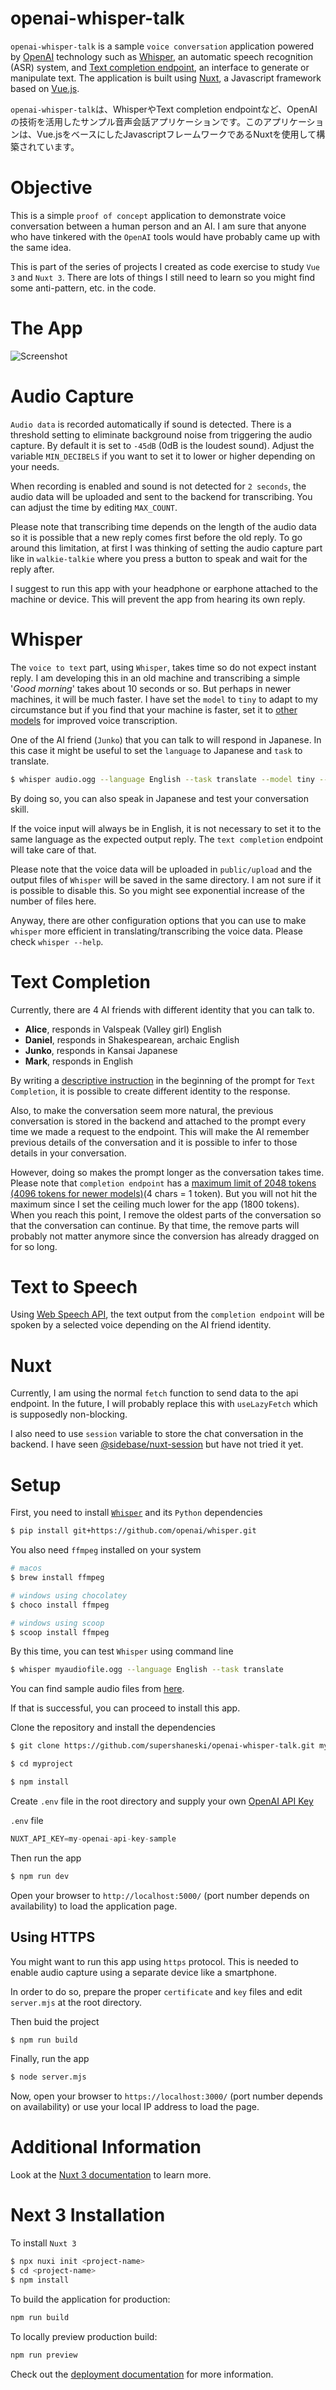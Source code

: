 openai-whisper-talk
==========

`openai-whisper-talk` is a sample `voice conversation` application powered by [OpenAI](https://openai.com) technology such as [Whisper](https://openai.com/blog/whisper/), an automatic speech recognition (ASR) system, and [Text completion endpoint](https://beta.openai.com/docs/guides/completion/introduction), an interface to generate or manipulate text. The application is built using [Nuxt](https://nuxt.com/docs/getting-started/introduction), a Javascript framework based on [Vue.js](https://vuejs.org/guide/introduction.html).

`openai-whisper-talk`は、WhisperやText completion endpointなど、OpenAIの技術を活用したサンプル音声会話アプリケーションです。このアプリケーションは、Vue.jsをベースにしたJavascriptフレームワークであるNuxtを使用して構築されています。

# Objective

This is a simple `proof of concept` application to demonstrate voice conversation between a human person and an AI.
I am sure that anyone who have tinkered with the `OpenAI` tools would have probably came up with the same idea.

This is part of the series of projects I created as code exercise to study `Vue 3` and `Nuxt 3`.
There are lots of things I still need to learn so you might find some anti-pattern, etc. in the code.


# The App

![Screenshot](./docs/screenshot.png)


# Audio Capture

`Audio data` is recorded automatically if sound is detected.
There is a threshold setting to eliminate background noise from triggering the audio capture. By default it is set to `-45dB` (0dB is the loudest sound). Adjust the variable `MIN_DECIBELS` if you want to set it to lower or higher depending on your needs.

When recording is enabled and sound is not detected for `2 seconds`, the audio data will be uploaded and sent to the backend for transcribing. You can adjust the time by editing `MAX_COUNT`.

Please note that transcribing time depends on the length of the audio data so it is possible that a new reply comes first before the old reply. To go around this limitation, at first I was thinking of setting the audio capture part like in `walkie-talkie` where you press a button to speak and wait for the reply after.

I suggest to run this app with your headphone or earphone attached to the machine or device. This will prevent the app from hearing its own reply.


# Whisper

The `voice to text` part, using `Whisper`, takes time so do not expect instant reply.
I am developing this in an old machine and transcribing a simple '_Good morning_' takes about 10 seconds or so.
But perhaps in newer machines, it will be much faster.
I have set the `model` to `tiny` to adapt to my circumstance but if you find that your machine is faster, set it to [other models](https://github.com/openai/whisper#available-models-and-languages) for improved voice transcription.

One of the AI friend (`Junko`) that you can talk to will respond in Japanese. 
In this case it might be useful to set the `language` to Japanese and `task` to translate.

```sh
$ whisper audio.ogg --language English --task translate --model tiny --output_dir './public/upload'
```

By doing so, you can also speak in Japanese and test your conversation skill.

If the voice input will always be in English, it is not necessary to set it to the same language as the expected output reply. The `text completion` endpoint will take care of that.

Please note that the voice data will be uploaded in `public/upload` and the output files of `Whisper` will be saved in the same directory. I am not sure if it is possible to disable this. So you might see exponential increase of the number of files here. 

Anyway, there are other configuration options that you can use to make `whisper` more efficient in translating/transcribing the voice data. Please check `whisper --help`.

# Text Completion

Currently, there are 4 AI friends with different identity that you can talk to.

* **Alice**, responds in Valspeak (Valley girl) English
* **Daniel**, responds in Shakespearean, archaic English
* **Junko**, responds in Kansai Japanese
* **Mark**, responds in English

By writing a [descriptive instruction](https://beta.openai.com/docs/guides/completion/conversation) in the beginning of the prompt for `Text Completion`, it is possible to create different identity to the response.

Also, to make the conversation seem more natural, the previous conversation is stored in the backend and attached to the prompt every time we made a request to the endpoint. This will make the AI remember previous details of the conversation and it is possible to infer to those details in your conversation. 

However, doing so makes the prompt longer as the conversation takes time. Please note that `completion endpoint` has a [maximum limit of 2048 tokens (4096 tokens for newer models)](https://beta.openai.com/docs/api-reference/completions/create#completions/create-max_tokens)(4 chars = 1 token). But you will not hit the maximum since I set the ceiling much lower for the app (1800 tokens). When you reach this point, I remove the oldest parts of the conversation so that the conversation can continue. By that time, the remove parts will probably not matter anymore since the conversion has already dragged on for so long.


# Text to Speech

Using [Web Speech API](https://developer.mozilla.org/en-US/docs/Web/API/Web_Speech_API), the text output from the `completion endpoint` will be spoken by a selected voice depending on the AI friend identity.


# Nuxt

Currently, I am using the normal `fetch` function to send data to the api endpoint. In the future, I will probably replace this with `useLazyFetch` which is supposedly non-blocking.

I also need to use `session` variable to store the chat conversation in the backend. I have seen [@sidebase/nuxt-session](https://github.com/sidebase/nuxt-session) but have not tried it yet.


# Setup

First, you need to install [`Whisper`](https://github.com/openai/whisper) and its `Python` dependencies

```sh
$ pip install git+https://github.com/openai/whisper.git
```

You also need `ffmpeg` installed on your system

```sh
# macos
$ brew install ffmpeg

# windows using chocolatey
$ choco install ffmpeg

# windows using scoop
$ scoop install ffmpeg
```

By this time, you can test `Whisper` using command line

```sh
$ whisper myaudiofile.ogg --language English --task translate
```

You can find sample audio files from [here](https://commons.wikimedia.org/wiki/Category:Audio_files_of_speeches).

If that is successful, you can proceed to install this app.

Clone the repository and install the dependencies

```sh
$ git clone https://github.com/supershaneski/openai-whisper-talk.git myproject

$ cd myproject

$ npm install
```

Create `.env` file in the root directory and supply your own [OpenAI API Key](https://beta.openai.com/docs/api-reference/authentication)

`.env` file
```javascript
NUXT_API_KEY=my-openai-api-key-sample
```

Then run the app

```sh
$ npm run dev
```

Open your browser to `http://localhost:5000/` (port number depends on availability) to load the application page.

## Using HTTPS

You might want to run this app using `https` protocol.
This is needed to enable audio capture using a separate device like a smartphone.

In order to do so, prepare the proper `certificate` and `key` files and edit `server.mjs` at the root directory.

Then buid the project

```sh
$ npm run build
```

Finally, run the app

```sh
$ node server.mjs
```

Now, open your browser to `https://localhost:3000/` (port number depends on availability) or use your local IP address to load the page.


# Additional Information

Look at the [Nuxt 3 documentation](https://nuxt.com/docs/getting-started/introduction) to learn more.

# Next 3 Installation

To install `Nuxt 3`

```sh
$ npx nuxi init <project-name>
$ cd <project-name>
$ npm install
```

To build the application for production:

```bash
npm run build
```

To locally preview production build:

```bash
npm run preview
```

Check out the [deployment documentation](https://nuxt.com/docs/getting-started/deployment) for more information.
